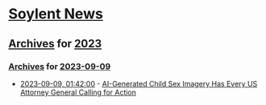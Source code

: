# [Soylent News](../../../README.md)

## [Archives](../../index.md) for [2023](../index.md)

### [Archives](../../index.md) for [2023-09-09](index.md)

* [2023-09-09, 01:42:00](https://soylentnews.org/article.pl?sid=23/09/08/0044202&from=rss) - [AI-Generated Child Sex Imagery Has Every US Attorney General Calling for Action](https://soylentnews.org/article.pl?sid=23/09/08/0044202&from=rss)
